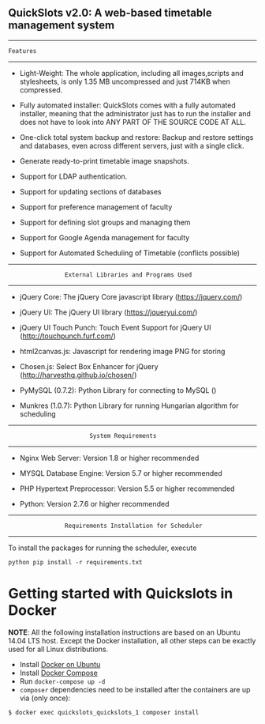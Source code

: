 ﻿QuickSlots v2.0: A web-based timetable management system
----------


--------------------------------------------------------------------------------
    Features
--------------------------------------------------------------------------------

* Light-Weight: The whole application, including all images,scripts and
  stylesheets, is only 1.35 MB uncompressed and just 714KB when compressed.

* Fully automated installer: QuickSlots comes with a fully automated installer,
  meaning that the administrator just has to run the installer and does not
  have to look into ANY PART OF THE SOURCE CODE AT ALL.

* One-click total system backup and restore: Backup and restore settings and
  databases, even across different servers, just with a single click.

* Generate ready-to-print timetable image snapshots.

* Support for LDAP authentication.

* Support for updating sections of databases

* Support for preference management of faculty

* Support for defining slot groups and managing them

* Support for Google Agenda management for faculty

* Support for Automated Scheduling of Timetable (conflicts possible)

--------------------------------------------------------------------------------
                    External Libraries and Programs Used
--------------------------------------------------------------------------------

* jQuery Core: The jQuery Core javascript library (https://jquery.com/)

* jQuery UI: The jQuery UI library (https://jqueryui.com/)

* jQuery UI Touch Punch: Touch Event Support for jQuery UI
  (http://touchpunch.furf.com/)

* html2canvas.js: Javascript for rendering image PNG for storing

* Chosen.js: Select Box Enhancer for jQuery (http://harvesthq.github.io/chosen/)

* PyMySQL (0.7.2): Python Library for connecting to MySQL ()

* Munkres (1.0.7): Python Library for running Hungarian algorithm for scheduling

--------------------------------------------------------------------------------
                           System Requirements
--------------------------------------------------------------------------------

* Nginx Web Server: Version 1.8 or higher recommended

* MYSQL Database Engine: Version 5.7 or higher recommended

* PHP Hypertext Preprocessor: Version 5.5 or higher recommended

* Python: Version 2.7.6 or higher recommended

--------------------------------------------------------------------------------
                    Requirements Installation for Scheduler
--------------------------------------------------------------------------------

To install the packages for running the scheduler, execute

`python
  pip install -r requirements.txt
`

# Getting started with Quickslots in Docker

**NOTE**: All the following installation instructions are based on an Ubuntu 14.04 LTS host.
Except the Docker installation, all other steps can be exactly used for all Linux distributions.

* Install [Docker on Ubuntu](https://docs.docker.com/engine/installation/linux/ubuntulinux/)
* Install [Docker Compose](https://docs.docker.com/compose/install/)
* Run `docker-compose up -d`
* `composer` dependencies need to be installed after the containers are up via (only once):
```
$ docker exec quickslots_quickslots_1 composer install
```
